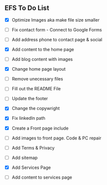 ## EFS To Do List

- [x] Optimize Images aka make file size smaller
- [ ] Fix contact form - Connect to Google Forms
- [ ] Add address phone to contact page & social
- [x] Add content to the home page
- [ ] Add blog content with images
- [x] Change home page layout
- [ ] Remove unecessary files
- [ ] Fill out the README File
- [ ] Update the footer
- [x] Change the copywright
- [x] Fix linkedIn path
- [x] Create a Front page include
- [ ] Add images to front page. Code & PC repair
- [ ] Add Terms & Privacy
- [ ] Add sitemap 
- [x] Add Services Page
- [ ] Add content to services page


